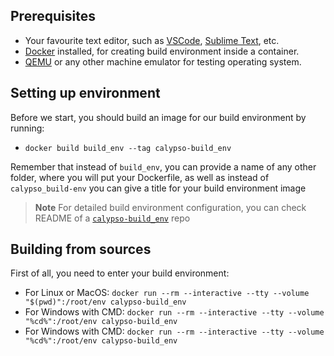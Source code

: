 

## Prerequisites
- Your favourite text editor, such as [VSCode](https://code.visualstudio.com/), [Sublime Text](https://www.sublimetext.com/), etc.
- [Docker](https://www.docker.com/) installed, for creating build environment inside a container.
- [QEMU](https://www.qemu.org/) or any other machine emulator for testing operating system.

## Setting up environment
Before we start, you should build an image for our build environment by running:
- `docker build build_env --tag calypso-build_env`

Remember that instead of `build_env`, you can provide a name of any other folder, where you will put your Dockerfile, as well as instead of `calypso_build-env` you can give a title for your build environment image

> **Note**
> For detailed build environment configuration, you can check README of a [`calypso-build_env`](https://github.com/tungsten-cat/calypso-build_env) repo

## Building from sources
First of all, you need to enter your build environment:
- For Linux or MacOS: `docker run --rm --interactive --tty --volume "$(pwd)":/root/env calypso-build_env`
- For Windows with CMD: `docker run --rm --interactive --tty --volume "%cd%":/root/env calypso-build_env`
- For Windows with CMD: `docker run --rm --interactive --tty --volume "%cd%":/root/env calypso-build_env`